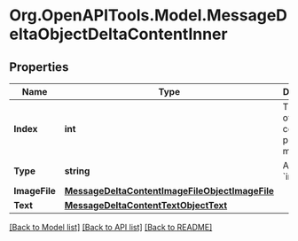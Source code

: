 # Org.OpenAPITools.Model.MessageDeltaObjectDeltaContentInner

## Properties

Name | Type | Description | Notes
------------ | ------------- | ------------- | -------------
**Index** | **int** | The index of the content part in the message. | 
**Type** | **string** | Always &#x60;image_file&#x60;. | 
**ImageFile** | [**MessageDeltaContentImageFileObjectImageFile**](MessageDeltaContentImageFileObjectImageFile.md) |  | [optional] 
**Text** | [**MessageDeltaContentTextObjectText**](MessageDeltaContentTextObjectText.md) |  | [optional] 

[[Back to Model list]](../README.md#documentation-for-models) [[Back to API list]](../README.md#documentation-for-api-endpoints) [[Back to README]](../README.md)

